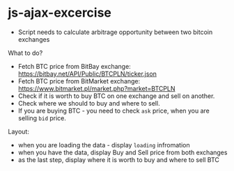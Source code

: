 # js-ajax-excercise

- Script needs to calculate arbitrage opportunity between two bitcoin exchanges

What to do?

- Fetch BTC price from BitBay exchange: https://bitbay.net/API/Public/BTCPLN/ticker.json
- Fetch BTC price from BitMarket exchange: https://www.bitmarket.pl/market.php?market=BTCPLN 
- Check if it is worth to buy BTC on one exchange and sell on another.
- Check where we should to buy and where to sell.
- If you are buying BTC - you need to check `ask` price, when you are selling `bid` price.

Layout:

- when you are loading the data - display `loading` infromation
- when you have the data, display Buy and Sell price from both exchanges
- as the last step, display where it is worth to buy and where to sell BTC

